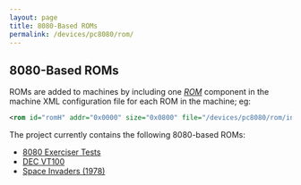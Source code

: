 ```yaml
---
layout: page
title: 8080-Based ROMs
permalink: /devices/pc8080/rom/
---
```


8080-Based ROMs
---

ROMs are added to machines by including one *[ROM](/docs/pcx86/rom/)* component in the machine XML configuration file
for each ROM in the machine; eg:

```xml
<rom id="romH" addr="0x0000" size="0x0800" file="/devices/pc8080/rom/invaders/INVADERS-H.json"/>
```

The project currently contains the following 8080-based ROMs:

* [8080 Exerciser Tests](exerciser/)
* [DEC VT100](vt100/)
* [Space Invaders (1978)](invaders/)
